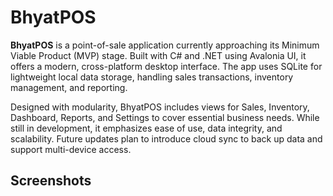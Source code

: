 # BhyatPOS

**BhyatPOS** is a point-of-sale application currently approaching its Minimum Viable Product (MVP) stage. Built with C# and .NET using Avalonia UI, it offers a modern, cross-platform desktop interface. The app uses SQLite for lightweight local data storage, handling sales transactions, inventory management, and reporting.

Designed with modularity, BhyatPOS includes views for Sales, Inventory, Dashboard, Reports, and Settings to cover essential business needs. While still in development, it emphasizes ease of use, data integrity, and scalability. Future updates plan to introduce cloud sync to back up data and support multi-device access.

## Screenshots

